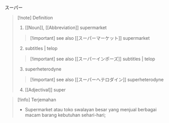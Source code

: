スーパー
>[!note] Definition
>1. [[Noun]], [[Abbreviation]]
>   supermarket
> > [!important] see also
> > [[スーパーマーケット]]
> > supermarket
>
>2. subtitles | telop 
> > [!important] see also
> > [[スーパーインポーズ]] 
> > subtitles | telop 
>
>3. superheterodyne
> > [!important] see also
> > [[スーパーヘテロダイン]] 
> > superheterodyne
>4. [[Adjectival]]
>   super

>[!info] Terjemahan
>- Supermarket atau toko swalayan besar yang menjual berbagai macam barang kebutuhan sehari-hari;

